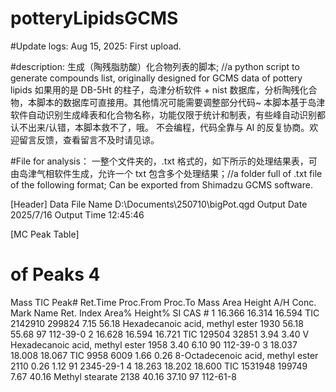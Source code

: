 # potteryLipidsGCMS

#Update logs:
Aug 15, 2025: First upload.


#description: 
生成（陶残脂肪酸）化合物列表的脚本; //a python script to generate compounds list, originally designed for GCMS data of pottery lipids
如果用的是 DB-5Ht 的柱子，岛津分析软件 + nist 数据库，分析陶残化合物，本脚本的数据库可直接用。其他情况可能需要调整部分代码~
本脚本基于岛津软件自动识别生成峰表和化合物名称，功能仅限于统计和制表，有些峰自动识别都认不出来/认错，本脚本救不了，哦。
不会编程，代码全靠与 AI 的反复协商。欢迎留言反馈，查看留言不及时请见谅。

#File for analysis：
一整个文件夹的，.txt 格式的，如下所示的处理结果表，可由岛津气相软件生成，允许一个 txt 包含多个处理结果；//a folder full of .txt file of the following format; Can be exported from Shimadzu GCMS software.

[Header]
Data File Name	D:\Documents\250710\bigPot.qgd
Output Date	2025/7/16
Output Time	12:45:46

[MC Peak Table]
# of Peaks	4
Mass	TIC
Peak#	Ret.Time	Proc.From	Proc.To	Mass	Area	Height	A/H	Conc.	Mark	Name	Ret. Index	Area%	Height%	SI	CAS #
1	16.366	16.314	16.594	TIC	2142910	299824	7.15	56.18	   	Hexadecanoic acid, methyl ester	1930	56.18	55.68	97	112-39-0
2	16.628	16.594	16.721	TIC	129504	32851	3.94	3.40	 V 	Hexadecanoic acid, methyl ester	1958	3.40	6.10	90	112-39-0
3	18.037	18.008	18.067	TIC	9958	6009	1.66	0.26	   	8-Octadecenoic acid, methyl ester	2110	0.26	1.12	91	2345-29-1
4	18.263	18.202	18.600	TIC	1531948	199749	7.67	40.16	   	Methyl stearate	2138	40.16	37.10	97	112-61-8
